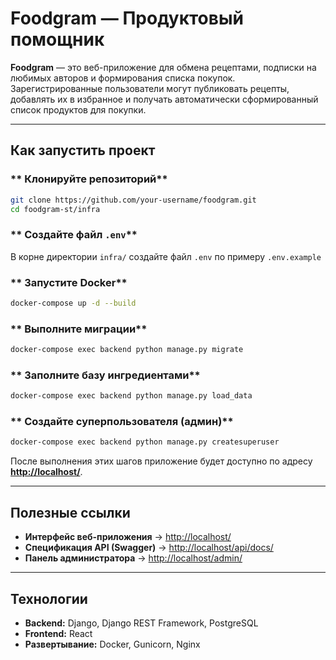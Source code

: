 # **Foodgram — Продуктовый помощник**

**Foodgram** — это веб-приложение для обмена рецептами, подписки на любимых авторов и формирования списка покупок.
Зарегистрированные пользователи могут публиковать рецепты, добавлять их в избранное и получать автоматически сформированный список продуктов для покупки.

---

##  **Как запустить проект**

### ** Клонируйте репозиторий**
```sh
git clone https://github.com/your-username/foodgram.git
cd foodgram-st/infra
```

### ** Создайте файл `.env`**
В корне директории `infra/` создайте файл `.env` по примеру `.env.example`

### ** Запустите Docker**
```sh
docker-compose up -d --build
```

### ** Выполните миграции**
```sh
docker-compose exec backend python manage.py migrate
```

### ** Заполните базу ингредиентами**
```sh
docker-compose exec backend python manage.py load_data
```

### ** Создайте суперпользователя (админ)**
```sh
docker-compose exec backend python manage.py createsuperuser
```

После выполнения этих шагов приложение будет доступно по адресу **[http://localhost/](http://localhost/)**.

---

## **Полезные ссылки**

- **Интерфейс веб-приложения** → [http://localhost/](http://localhost/)
- **Спецификация API (Swagger)** → [http://localhost/api/docs/](http://localhost/api/docs/)
- **Панель администратора** → [http://localhost/admin/](http://localhost/admin/)

---

## **Технологии**
- **Backend:** Django, Django REST Framework, PostgreSQL
- **Frontend:** React
- **Развертывание:** Docker, Gunicorn, Nginx
